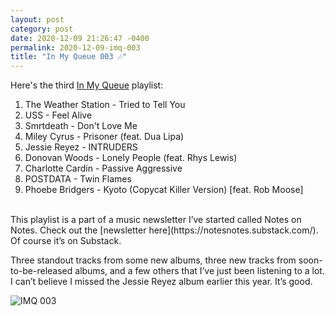 ```yaml
---
layout: post
category: post
date: 2020-12-09 21:26:47 -0400
permalink: 2020-12-09-imq-003
title: "In My Queue 003 🎶"
---
```


Here's the third <a href="https://music.apple.com/ca/playlist/in-my-queue-003/pl.u-Ym7VqPIPgEl99">In My Queue</a> playlist: 

1. The Weather Station - Tried to Tell You
2. USS - Feel Alive
3. Smrtdeath - Don't Love Me
4. Miley Cyrus - Prisoner (feat. Dua Lipa)
5. Jessie Reyez - INTRUDERS
6. Donovan Woods - Lonely People (feat. Rhys Lewis)
7. Charlotte Cardin - Passive Aggressive
8. POSTDATA - Twin Flames
9. Phoebe Bridgers - Kyoto (Copycat Killer Version) [feat. Rob Moose]

<br />
This playlist is a part of a music newsletter I’ve started called Notes on Notes. Check out the [newsletter here](https://notesnotes.substack.com/). Of course it’s on Substack.

Three standout tracks from some new albums, three new tracks from soon-to-be-released albums, and a few others that I’ve just been listening to a lot. I can’t believe I missed the Jessie Reyez album earlier this year. It’s good.

<img src="http://jonkit.ca/cdn/imq/imq-003.png" alt="IMQ 003" />